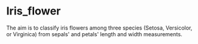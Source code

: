 # Iris_flower
The aim is to classify iris flowers among three species (Setosa, Versicolor, or Virginica) from sepals' and petals' length and width measurements.
